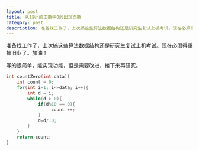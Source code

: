 ```yaml
---
layout: post
title: 从1到n的正数中0的出现次数
category: past
description: 准备找工作了，上次搞这些算法数据结构还是研究生复试上机考试。现在必须得重操旧业了。
---
```


准备找工作了，上次搞这些算法数据结构还是研究生复试上机考试。现在必须得重操旧业了。加油！

写的很简单，能实现功能，但是需要改进，接下来再研究。

```cpp
int countZero(int data){
    int count = 0;
    for(int i=1; i<=data; i++){
        int d = i;
        while(d > 0){
            if(d%10 == 0){
                 count ++;
            }
            d=d/10; 
        }
    }
    return count;
}
```